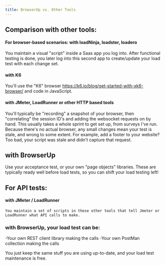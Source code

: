 ```yaml
---
title: BrowserUp vs. Other Tools
---
```


## Comparison with other tools:

#### For browser-based scenarios:	with loadNinja, loadster, loadero

You maintain a visual "script" inside a Saas app you log into. After functional testing is done, you later log into this second app to create/update your load test with each change set.

#### with K6

You'll use the "K6" browser https://k6.io/blog/get-started-with-xk6-browser/ and code in JavaScript.

 #### with JMeter, LoadRunner or other HTTP based tools

You'll typically be "recording" a snapshot of your browser, then "correlating" the session ID's and adding the websocket requests on by hand. This usually takes a whole sprint to get set up, from surveys I've run. Because there's no actual browser, any small changes mean your test is stale, and wrong to some extent. For example, add a footer to your website? Too bad, your script was stale and didn't capture that request.


## with **BrowserUp**

Use your acceptance test, or your own "page objects" libraries. These are typically ready well before
		load tests, so you can shift your load testing left!

##  For API tests:

#### with JMeter	/ LoadRunner
    You maintain a set of scripts in these other tools that tell Jmeter or LoadRunner what API calls to make.

### with BrowserUp, your load test can be:
  -Your own REST client library making the calls
  -Your own PostMan collection making the calls

You just keep the same stuff you are using up-to-date, and your load test maintenance is free.

